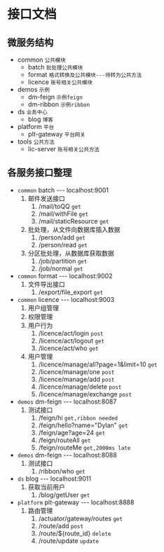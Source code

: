 # 接口文档
## 微服务结构
* common     `公共模块`
    * batch     `批处理公共模块`
    * format    `格式转换及公共模块---待转为公共方法`
    * licence   `账号相关公共模块`
* demos      `示例`
    * dm-feign      `示例feign`
    * dm-ribbon     `示例ribbon`
* ds     `业务中心`
    * blog  `博客`
* platform   `平台`
    * plt-gateway   `平台网关`
* tools  `公共方法`
    * lic-server    `账号相关公共方法`
## 各服务接口整理
* `common` batch    --- localhost:9001
    1. 邮件发送接口
        1. /mail/toQQ     `get`
        2. /mail/withFile     `get`
        3. /mail/staticResource       `get`
    2. 批处理，从文件向数据库插入数据
        1. /person/add      `get`
        2. /person/read     `get`
    3. 分区批处理，从数据库获取数据
        1. /job/partition   `get`
        2. /job/normal      `get`
* `common` format   --- localhost:9002
    1. 文件导出接口
        1. /export/file_export    `get`
* `common` licence  --- localhost:9003
    1. 用户组管理
    2. 权限管理
    3. 用户行为
        1. /licence/act/login   `post`
        2. /licence/act/logout  `get`
        3. /licence/act/who     `get`
    4. 用户管理
        1. /licence/manage/all?page=1&limit=10  `get`
        2. /licence/manage/one      `post`
        3. /licence/manage/add      `post`
        4. /licence/manage/delete   `post`
        5. /licence/manage/exchange   `post`
* `demos` dm-feign  --- localhost:8087
    1. 测试接口
        1. /feign/hi    `get,ribbon needed`
        2. /feign/hello?name="Dylan" `get`
        3. /feign/age?age=24    `get`
        4. /feign/routeAll      `get`
        5. /feign/routeMe       `get,2000ms late`
* `demos` dm-feign --- localhost:8088
    1. 测试接口
        1. /ribbon/who  `get`
* `ds` blog --- localhost:9011
    1. 获取当前用户
        1. /blog/getUser    `get`
* `platform` plt-gateway    --- localhost:8888
    1. 路由管理
        1. /actuator/gateway/routes `get`
        2. /route/add   `post`
        3. /route/${route_id}   `delete`
        4. /route/update    `update`